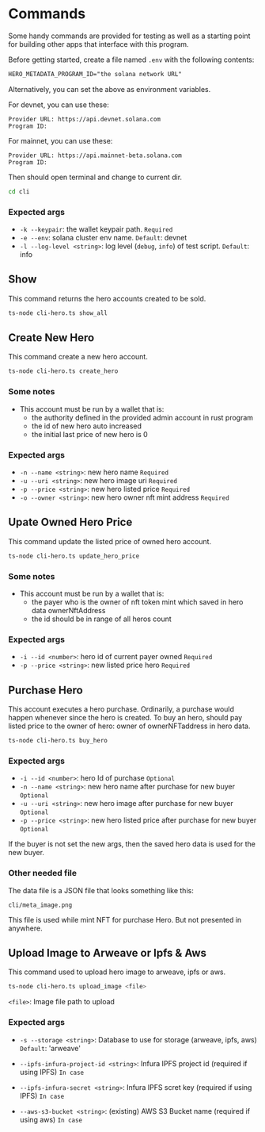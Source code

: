 # Commands

Some handy commands are provided for testing as well as a starting point for building other apps that interface with this program.

Before getting started, create a file named `.env` with the following contents:

```txt
HERO_METADATA_PROGRAM_ID="the solana network URL"
```

Alternatively, you can set the above as environment variables.

For devnet, you can use these:

    Provider URL: https://api.devnet.solana.com
    Program ID:

For mainnet, you can use these:

    Provider URL: https://api.mainnet-beta.solana.com
    Program ID: 

Then should open terminal and change to current dir.

```sh
cd cli
```

### Expected args

- `-k --keypair`: the wallet keypair path.  `Required`
- `-e --env`: solana cluster env name.  `Default`: devnet
- `-l --log-level <string>`: log level (`debug`, `info`) of test script.  `Default`: info

## Show

This command returns the hero accounts created to be sold.

```sh
ts-node cli-hero.ts show_all
```

## Create New Hero

This command create a new hero account.

```sh
ts-node cli-hero.ts create_hero
```

### Some notes

- This account must be run by a wallet that is:
  - the authority defined in the provided admin account in rust program
  - the id of new hero auto increased
  - the initial last price of new hero is 0

### Expected args

- `-n --name <string>`: new hero name  `Required`
- `-u --uri <string>`: new hero image uri  `Required`
- `-p --price <string>`: new hero listed price  `Required`
- `-o --owner <string>`: new hero owner nft mint address  `Required`

## Upate Owned Hero Price

This command update the listed price of owned hero account.

```sh
ts-node cli-hero.ts update_hero_price
```

### Some notes

- This account must be run by a wallet that is:
  - the payer who is the owner of nft token mint which saved in hero data ownerNftAddress
  - the id should be in range of all heros count

### Expected args

- `-i --id <number>`: hero id of current payer owned  `Required`
- `-p --price <string>`: new listed price hero  `Required`

## Purchase Hero

This account executes a hero purchase.  Ordinarily, a purchase would happen whenever since the hero is created. To buy an hero, should pay listed price to the owner of hero: owner of ownerNFTaddress in hero data.

```sh
ts-node cli-hero.ts buy_hero
```

### Expected args

- `-i --id <number>`:  hero Id of purchase  `Optional`
- `-n --name <string>`:  new hero name after purchase for new buyer  `Optional`
- `-u --uri <string>`:  new hero image after purchase for new buyer  `Optional`
- `-p --price <string>`:  new hero listed price after purchase for new buyer  `Optional`

If the buyer is not set the new args, then the saved hero data is used for the new buyer.

### Other needed file

The data file is a JSON file that looks something like this:

```png
cli/meta_image.png
```

This file is used while mint NFT for purchase Hero. But not presented in anywhere.

## Upload Image to Arweave or Ipfs & Aws

This command used to upload hero image to arweave, ipfs or aws.

```sh
ts-node cli-hero.ts upload_image <file>
```

`<file>`: Image file path to upload

### Expected args

- `-s --storage <string>`: Database to use for storage (arweave, ipfs, aws)
    `Default`: 'arweave'

- `--ipfs-infura-project-id <string>`: Infura IPFS project id (required if using IPFS)
    `In case`

- `--ipfs-infura-secret <string>`: Infura IPFS scret key (required if using IPFS)
    `In case`
    
- `--aws-s3-bucket <string>`: (existing) AWS S3 Bucket name (required if using aws)
    `In case`